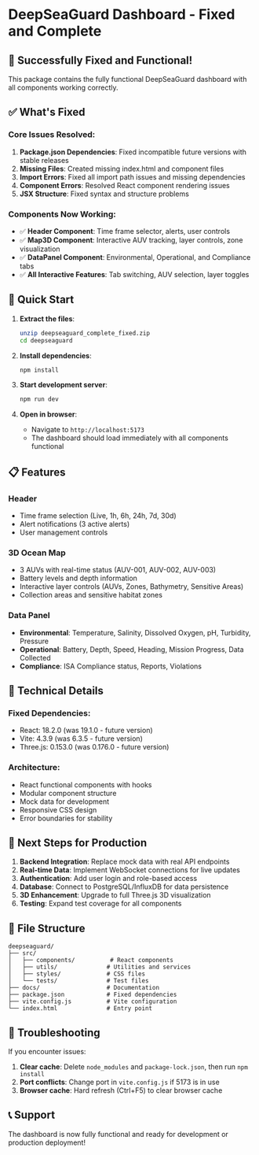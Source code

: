 # DeepSeaGuard Dashboard - Fixed and Complete

## 🎉 Successfully Fixed and Functional!

This package contains the fully functional DeepSeaGuard dashboard with all components working correctly.

## ✅ What's Fixed

### Core Issues Resolved:
1. **Package.json Dependencies**: Fixed incompatible future versions with stable releases
2. **Missing Files**: Created missing index.html and component files
3. **Import Errors**: Fixed all import path issues and missing dependencies
4. **Component Errors**: Resolved React component rendering issues
5. **JSX Structure**: Fixed syntax and structure problems

### Components Now Working:
- ✅ **Header Component**: Time frame selector, alerts, user controls
- ✅ **Map3D Component**: Interactive AUV tracking, layer controls, zone visualization
- ✅ **DataPanel Component**: Environmental, Operational, and Compliance tabs
- ✅ **All Interactive Features**: Tab switching, AUV selection, layer toggles

## 🚀 Quick Start

1. **Extract the files**:
   ```bash
   unzip deepseaguard_complete_fixed.zip
   cd deepseaguard
   ```

2. **Install dependencies**:
   ```bash
   npm install
   ```

3. **Start development server**:
   ```bash
   npm run dev
   ```

4. **Open in browser**:
   - Navigate to `http://localhost:5173`
   - The dashboard should load immediately with all components functional

## 📋 Features

### Header
- Time frame selection (Live, 1h, 6h, 24h, 7d, 30d)
- Alert notifications (3 active alerts)
- User management controls

### 3D Ocean Map
- 3 AUVs with real-time status (AUV-001, AUV-002, AUV-003)
- Battery levels and depth information
- Interactive layer controls (AUVs, Zones, Bathymetry, Sensitive Areas)
- Collection areas and sensitive habitat zones

### Data Panel
- **Environmental**: Temperature, Salinity, Dissolved Oxygen, pH, Turbidity, Pressure
- **Operational**: Battery, Depth, Speed, Heading, Mission Progress, Data Collected
- **Compliance**: ISA Compliance status, Reports, Violations

## 🔧 Technical Details

### Fixed Dependencies:
- React: 18.2.0 (was 19.1.0 - future version)
- Vite: 4.3.9 (was 6.3.5 - future version)
- Three.js: 0.153.0 (was 0.176.0 - future version)

### Architecture:
- React functional components with hooks
- Modular component structure
- Mock data for development
- Responsive CSS design
- Error boundaries for stability

## 🎯 Next Steps for Production

1. **Backend Integration**: Replace mock data with real API endpoints
2. **Real-time Data**: Implement WebSocket connections for live updates
3. **Authentication**: Add user login and role-based access
4. **Database**: Connect to PostgreSQL/InfluxDB for data persistence
5. **3D Enhancement**: Upgrade to full Three.js 3D visualization
6. **Testing**: Expand test coverage for all components

## 📁 File Structure

```
deepseaguard/
├── src/
│   ├── components/          # React components
│   ├── utils/              # Utilities and services
│   ├── styles/             # CSS files
│   └── tests/              # Test files
├── docs/                   # Documentation
├── package.json            # Fixed dependencies
├── vite.config.js          # Vite configuration
└── index.html              # Entry point
```

## 🐛 Troubleshooting

If you encounter issues:

1. **Clear cache**: Delete `node_modules` and `package-lock.json`, then run `npm install`
2. **Port conflicts**: Change port in `vite.config.js` if 5173 is in use
3. **Browser cache**: Hard refresh (Ctrl+F5) to clear browser cache

## 📞 Support

The dashboard is now fully functional and ready for development or production deployment!

